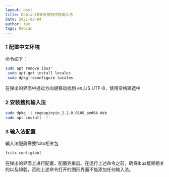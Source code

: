 ```yaml
---
layout: post
title: Debian10安装搜狗拼音输入法
date: 2021-02-04
author: tux
tags: Debian
---
```


### 1 配置中文环境

命令如下：

```bash
sudo apt remove ibus*
 sudo apt-get install locales
 sudo dpkg-reconfigure locales
```
在弹出的界面中通过方向键移动找到 en_US.UTF-8，使用空格建选中

### 2 安装搜狗输入法

```bash
sudo dpkg -i sogoupinyin_2.2.0.0108_amd64.deb
sudo apt install -f
```

### 3 输入法配置

输入法配置需要fcitx相关包

```bash
fcitx-configtool
```
在弹出的界面上进行配置，配置完重启。在运行上述命令之前，确保ibus框架相关的以及卸载，否则上述命令打开的图形界面不能添加任何输入法。